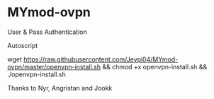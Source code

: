 # MYmod-ovpn
User & Pass Authentication

Autoscript

wget https://raw.githubusercontent.com/Jeypi04/MYmod-ovpn/master/openvpn-install.sh && chmod +x openvpn-install.sh && ./openvpn-install.sh

Thanks to Nyr, Angristan and Jookk
